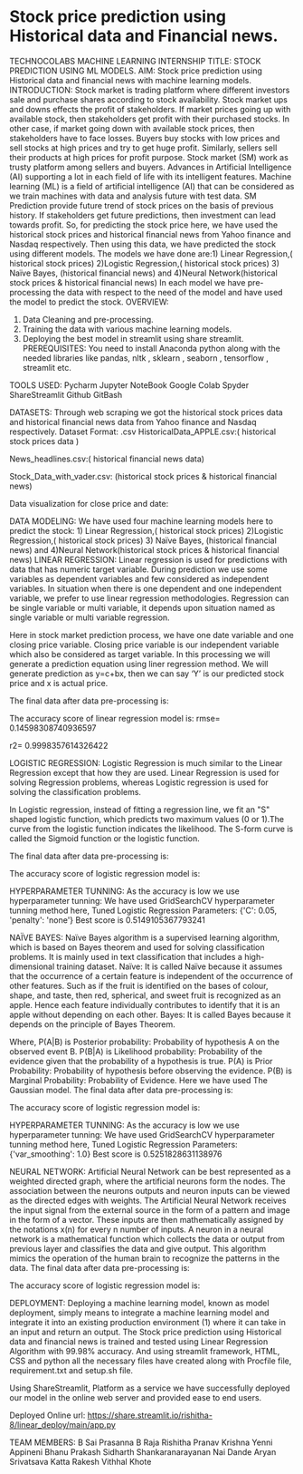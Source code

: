 # Stock price prediction using Historical data and Financial news.
TECHNOCOLABS MACHINE LEARNING INTERNSHIP
TITLE:
STOCK PREDICTION USING ML MODELS.
AIM:
Stock price prediction using Historical data and financial news with machine learning models.
INTRODUCTION:
Stock market is trading platform where different investors sale and purchase shares according to stock availability. Stock market ups and downs effects the profit of stakeholders. If market prices going up with available stock, then stakeholders get profit with their purchased stocks. In other case, if market going down with available stock prices, then stakeholders have to face losses. Buyers buy stocks with low prices and sell stocks at high prices and try to get huge profit. Similarly, sellers sell their products at high prices for profit purpose. Stock market (SM) work as trusty platform among sellers and buyers. Advances in Artificial Intelligence (AI) supporting a lot in each field of life with its intelligent features.  Machine learning (ML) is a field of artificial intelligence (AI) that can be considered as we train machines with data and analysis future with test data. SM Prediction provide future trend of stock prices on the basis of previous history. If stakeholders get future predictions, then investment can lead  towards profit. So, for predicting the stock price here, we have used the historical stock prices and historical financial news from Yahoo finance and Nasdaq respectively. Then using this data, we have predicted the stock using different models. The models we have done are:1) Linear Regression,( historical stock prices)
       2)Logistic Regression,( historical stock prices)
       3) Naïve Bayes, (historical financial news)   and
       4)Neural Network(historical stock prices & historical financial news)
In each model we have pre-processing the data with respect to the need of the model and have used the model to predict the stock.
OVERVIEW:
1)	Data Cleaning and pre-processing.
2)	Training the data with various machine learning models.
3)	 Deploying the best model in streamlit using share streamlit.
PREREQUISITES:
You need to install Anaconda python along with the needed libraries like pandas, nltk , sklearn , seaborn , tensorflow , streamlit etc.

TOOLS USED:
Pycharm
Jupyter NoteBook
Google Colab
Spyder
ShareStreamlit
Github
GitBash

DATASETS:
Through web scraping we got the historical stock prices data  and historical financial news data from Yahoo finance and Nasdaq respectively.
Dataset Format: .csv
HistoricalData_APPLE.csv:( historical stock prices data  )
 
News_headlines.csv:( historical financial news data)
 

Stock_Data_with_vader.csv: (historical stock prices & historical financial news)

 

Data visualization for close price and date: 
 

DATA MODELING:
We have used four machine learning models here to predict the stock:
                  1) Linear Regression,( historical stock prices)
                  2)Logistic Regression,( historical stock prices)
                  3) Naïve Bayes, (historical financial news)   and
                  4)Neural Network(historical stock prices & historical financial news)
LINEAR REGRESSION:
Linear regression is used for predictions with data that has numeric target variable. During prediction we use some variables as dependent variables and few considered as independent variables. In situation when there is one dependent and one independent variable, we prefer to use linear regression methodologies. Regression can be single variable or multi variable, it depends upon situation named as single variable or multi variable regression.
 
Here in stock market prediction process, we have one date variable and one closing price variable. Closing price variable is our independent variable which also be considered as target variable. In this processing we will generate a prediction equation using liner regression method. We will generate prediction as y=c+bx, then we can say ‘Y’ is our predicted stock price and x is actual price.

The final data after data pre-processing is:
 

The accuracy score of linear regression model is:
rmse= 0.14598308740936597

r2= 0.9998357614326422
 

 
LOGISTIC REGRESSION:
Logistic Regression is much similar to the Linear Regression except that how they are used. Linear Regression is used for solving Regression problems, whereas Logistic regression is used for solving the classification problems.
 
 In Logistic regression, instead of fitting a regression line, we fit an "S" shaped logistic function, which predicts two maximum values (0 or 1).The curve from the logistic function indicates the likelihood. The S-form curve is called the Sigmoid function or the logistic function.
 
The final data after data pre-processing is:
 
The accuracy score of logistic regression model is:
 
HYPERPARAMETER TUNNING:
As the accuracy is low we use hyperparameter tunning:
We have used GridSearchCV hyperparameter tunning method here,
Tuned Logistic Regression Parameters: {'C': 0.05, 'penalty': 'none'}
Best score is 0.5149105367793241


NAÏVE BAYES:
Naïve Bayes algorithm is a supervised learning algorithm, which is based on Bayes theorem and used for solving classification problems. It is mainly used in text classification that includes a high-dimensional training dataset.
Naïve: It is called Naïve because it assumes that the occurrence of a certain feature is independent of the occurrence of other features. Such as if the fruit is identified on the bases of colour, shape, and taste, then red, spherical, and sweet fruit is recognized as an apple. Hence each feature individually contributes to identify that it is an apple without depending on each other. 
Bayes: It is called Bayes because it depends on the principle of Bayes Theorem. 
 
Where,
P(A|B) is Posterior probability: Probability of hypothesis A on the observed event B.
P(B|A) is Likelihood probability: Probability of the evidence given that the probability of a hypothesis is true.
P(A) is Prior Probability: Probability of hypothesis before observing the evidence.
P(B) is Marginal Probability: Probability of Evidence.
Here we have used The Gaussian model.
The final data after data pre-processing is:
 
The accuracy score of logistic regression model is:
 
HYPERPARAMETER TUNNING:
As the accuracy is low we use hyperparameter tunning:
We have used GridSearchCV hyperparameter tunning method here,
Tuned Logistic Regression Parameters: {'var_smoothing': 1.0}
Best score is 0.5251828631138976

NEURAL NETWORK:
Artificial Neural Network can be best represented as a weighted directed graph, where the artificial neurons form the nodes. The association between the neurons outputs and neuron inputs can be viewed as the directed edges with weights. The Artificial Neural Network receives the input signal from the external source in the form of a pattern and image in the form of a vector. These inputs are then mathematically assigned by the notations x(n) for every n number of inputs. A neuron in a neural network is a mathematical function which collects the data or output from previous layer and classifies the data and give output. This algorithm mimics the operation of the human brain to recognize the patterns in the data.
The final data after data pre-processing is:
 
The accuracy score of logistic regression model is:
 
 
DEPLOYMENT:
Deploying a machine learning model, known as model deployment, simply means to integrate a machine learning model and integrate it into an existing production environment (1) where it can take in an input and return an
output.
The Stock price prediction using Historical data and financial news is trained and tested using Linear Regression Algorithm with 99.98% accuracy. And using streamlit framework, HTML, CSS and python all the necessary files have created along with Procfile file, requirement.txt and setup.sh file.

Using ShareStreamlit, Platform as a service we have successfully deployed our model in the online web server and provided ease to end users.

Deployed Online url:  https://share.streamlit.io/rishitha-8/linear_deploy/main/app.py

 

TEAM MEMBERS:
B Sai Prasanna
B Raja Rishitha
Pranav Krishna Yenni
Appineni Bhanu Prakash 
Sidharth Shankaranarayanan Nai
Dande Aryan Srivatsava
Katta Rakesh
Vithhal Khote

